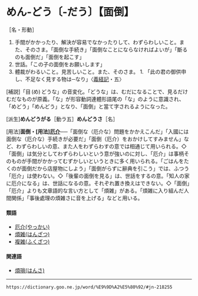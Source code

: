 # めん‐どう〔‐だう〕【面倒】
［名・形動］
1.  手間がかかったり、解決が容易でなかったりして、わずらわしいこと。また、そのさま。「面倒な手続き」「面倒なことにならなければよいが」「斷るのも面倒だ」「面倒を起こす」
2.  世話。「この子の面倒をお願いします」
3.  體裁がわるいこと。見苦しいこと。また、そのさま。
        1.  「此の君の御供申し、不足なく見する物は─なり」〈[義経記](https://dictionary.goo.ne.jp/word/%E7%BE%A9%E7%B5%8C%E8%A8%98/#jn-51295)・五〉
        

\[補説\]「目 (め) どうな」の音変化。「どうな」は、むだになることで、見るだけむだなものが原義。「な」が形容動詞連體形語尾の「な」のように意識され、「めどう」「めんどう」となり、「面倒」と當て字されるようになった。

\[派生\]**めんどうがる**［動ラ五］**めんどうさ**［名］

\[用法\]**面倒・\[用法\][厄介](https://dictionary.goo.ne.jp/word/%E5%8E%84%E4%BB%8B/#jn-222107)**──「面倒な（厄介な）問題をかかえこんだ」「入國には面倒な（厄介な）手続きが必要だ」「面倒（厄介）をおかけしてすみません」など、わずらわしいの意、また人をわずらわすの意では相通じて用いられる。◇「面倒」は気分としてわずらわしいという意が強いのに対し、「厄介」は事柄そのものが手間がかかってむずかしいというときに多く用いられる。「ごはんをたくのが面倒だから店屋物にしよう」「面倒がらずに辭典を引こう」では、ふつう「厄介」は使わない。◇「後輩の面倒を見る」は、世話をするの意。「知人の家に厄介になる」は、世話になるの意。それぞれ置き換えはできない。◇「面倒」「厄介」よりも文章語的な言い方として「煩雑」がある。「煩雑に入り組んだ人間関係」「事後處理の煩雑さに音を上げる」などと用いる。

#### 類語

-   [厄介(やっかい)](https://dictionary.goo.ne.jp/word/%E5%8E%84%E4%BB%8B/#jn-222107)
-   [煩雑(はんざつ)](https://dictionary.goo.ne.jp/word/%E7%85%A9%E9%9B%91/#jn-181209)
-   [複雑(ふくざつ)](https://dictionary.goo.ne.jp/word/%E8%A4%87%E9%9B%91/#jn-191624)

#### 関連語

-   [煩瑣(はんさ)](https://dictionary.goo.ne.jp/word/%E7%85%A9%E7%91%A3/#jn-181166)

---
`https://dictionary.goo.ne.jp/word/%E9%9D%A2%E5%80%92/#jn-218255`